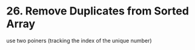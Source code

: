 # 26. Remove Duplicates from Sorted Array

use two poiners (tracking the index of the unique number)
